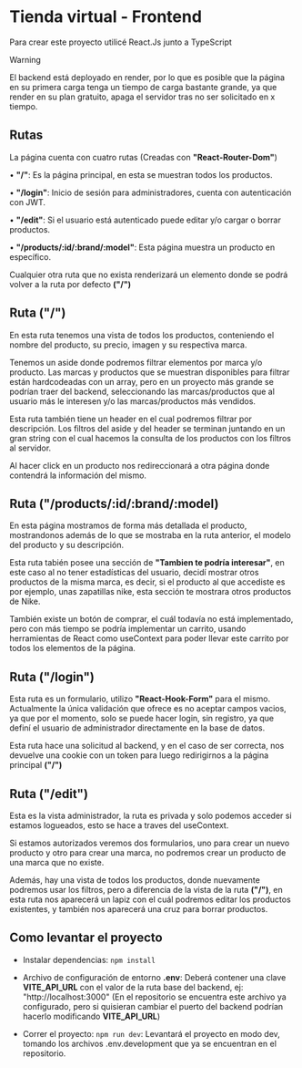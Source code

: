 # Tienda virtual - Frontend

Para crear este proyecto utilicé React.Js junto a TypeScript

> [!WARNING]
> El backend está deployado en render, por lo que es posible que la página en su primera carga tenga un tiempo de carga bastante grande, ya que render en su plan gratuito, apaga el servidor tras no ser solicitado en x tiempo.

## Rutas

La página cuenta con cuatro rutas (Creadas con **"React-Router-Dom"**)

• **"/"**: Es la página principal, en esta se muestran todos los productos.

• **"/login"**: Inicio de sesión para administradores, cuenta con autenticación con JWT.

• **"/edit"**: Si el usuario está autenticado puede editar y/o cargar o borrar productos.

• **"/products/:id/:brand/:model"**: Esta página muestra un producto en específico.

Cualquier otra ruta que no exista renderizará un elemento donde se podrá volver a la ruta por defecto **("/")**

## Ruta ("/")

En esta ruta tenemos una vista de todos los productos, conteniendo el nombre del producto, su precio, imagen y su respectiva marca.

Tenemos un aside donde podremos filtrar elementos por marca y/o producto. Las marcas y productos que se muestran disponibles para filtrar están hardcodeadas con un array, pero en un proyecto más grande se podrían traer del backend, seleccionando las marcas/productos que al usuario más le interesen y/o las marcas/productos más vendidos.

Esta ruta también tiene un header en el cual podremos filtrar por descripción. Los filtros del aside y del header se terminan juntando en un gran string con el cual hacemos la consulta de los productos con los filtros al servidor.

Al hacer click en un producto nos redireccionará a otra página donde contendrá la información del mismo.

## Ruta ("/products/:id/:brand/:model)

En esta página mostramos de forma más detallada el producto, mostrandonos además de lo que se mostraba en la ruta anterior, el modelo del producto y su descripción.

Esta ruta tabién posee una sección de **"Tambien te podría interesar"**, en este caso al no tener estadísticas del usuario, decidí mostrar otros productos de la misma marca, es decir, si el producto al que accediste es por ejemplo, unas zapatillas nike, esta sección te mostrara otros productos de Nike.

También existe un botón de comprar, el cuál todavía no está implementado, pero con más tiempo se podría implementar un carrito, usando herramientas de React como useContext para poder llevar este carrito por todos los elementos de la página.

## Ruta ("/login")

Esta ruta es un formulario, utilizo **"React-Hook-Form"** para el mismo. Actualmente la única validación que ofrece es no aceptar campos vacios, ya que por el momento, solo se puede hacer login, sin registro, ya que definí el usuario de administrador directamente en la base de datos.

Esta ruta hace una solicitud al backend, y en el caso de ser correcta, nos devuelve una cookie con un token para luego redirigirnos a la página principal **("/")**

## Ruta ("/edit")

Esta es la vista administrador, la ruta es privada y solo podemos acceder si estamos logueados, esto se hace a traves del useContext.

Si estamos autorizados veremos dos formularios, uno para crear un nuevo producto y otro para crear una marca, no podremos crear un producto de una marca que no existe.

Además, hay una vista de todos los productos, donde nuevamente podremos usar los filtros, pero a diferencia de la vista de la ruta **("/")**, en esta ruta nos aparecerá un lapiz con el cuál podremos editar los productos existentes, y también nos aparecerá una cruz para borrar productos.

## Como levantar el proyecto

- Instalar dependencias: `npm install`

- Archivo de configuración de entorno **.env**: Deberá contener una clave **VITE_API_URL** con el valor de la ruta base del backend, ej: "http://localhost:3000" (En el repositorio se encuentra este archivo ya configurado, pero si quisieran cambiar el puerto del backend podrían hacerlo modificando **VITE_API_URL**)

- Correr el proyecto: `npm run dev`: Levantará el proyecto en modo dev, tomando los archivos .env.development que ya se encuentran en el repositorio.
